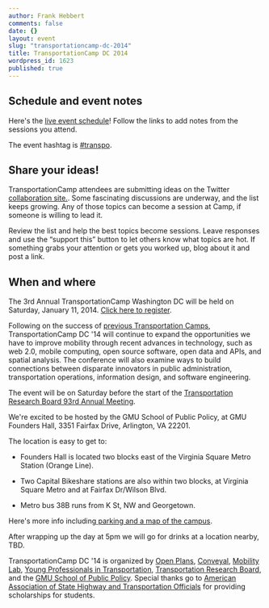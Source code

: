 ```yaml
---
author: Frank Hebbert
comments: false
date: {}
layout: event
slug: "transportationcamp-dc-2014"
title: TransportationCamp DC 2014
wordpress_id: 1623
published: true
---
```


## Schedule and event notes
Here's the [live event schedule](https://docs.google.com/document/d/16jctG1UrCqVcke7kmo8GdL1NzYwzj0ZXhjHCa6J5NsE/pub)! Follow the links to add notes from the sessions you attend.

The event hashtag is [#transpo](https://twitter.com/search?q=%23transpo&src=typd&f=realtime).

## Share your ideas!
TransportationCamp attendees are submitting ideas on the Twitter [collaboration site.](http://ideas.transportationcamp.org). Some fascinating discussions are underway, and the list keeps growing. Any of those topics can become a session at Camp, if someone is willing to lead it.

Review the list and help the best topics become sessions. Leave responses and use the “support this” button to let others know what topics are hot. If something grabs your attention or gets you worked up, blog about it and post a link.

## When and where
The 3rd Annual TransportationCamp Washington DC will be held on Saturday, January 11, 2014. [Click here to register](https://transpocampdc14.eventbrite.com/).

Following on the success of [previous Transportation Camps](http://transportationcamp.org/dc/), TransportationCamp DC '14 will continue to expand the opportunities we have to improve mobility through recent advances in technology, such as web 2.0, mobile computing, open source software, open data and APIs, and spatial analysis. The conference will also examine ways to build connections between disparate innovators in public administration, transportation operations, information design, and software engineering.


The event will be on Saturday before the start of the [Transportation Research Board 93rd Annual Meeting](http://www.trb.org/AnnualMeeting2014/AnnualMeeting2014.aspx).

We're excited to be hosted by the GMU School of Public Policy, at GMU Founders Hall, 3351 Fairfax Drive, Arlington, VA 22201.

The location is easy to get to:




  * Founders Hall is located two blocks east of the Virginia Square Metro Station (Orange Line).


  * Two Capital Bikeshare stations are also within two blocks, at Virginia Square Metro and at Fairfax Dr/Wilson Blvd.


  * Metro bus 38B runs from K St, NW and Georgetown.


Here's more info including[ parking and a map of the campus](http://info.gmu.edu/Maps/ArlingtonMap12.pdf).

After wrapping up the day at 5pm we will go for drinks at a location nearby, TBD.

TransportationCamp DC '14 is organized by [Open Plans](http://openplans.org/), [Conveyal](http://www.conveyal.com/), [Mobility Lab](http://mobilitylab.org/), [Young Professionals in Transportation](http://yptransportation.org/), [Transportation Research Board](http://www.trb.org/Main/Home.aspx), and the [GMU School of Public Policy](http://policy.gmu.edu/). Special thanks go to [American Association of State Highway and Transportation Officials](http://www.transportation.org/Pages/default.aspx) for providing scholarships for students.

